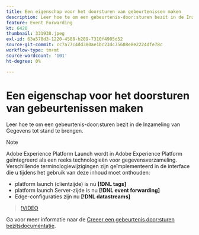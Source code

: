 ```yaml
---
title: Een eigenschap voor het doorsturen van gebeurtenissen maken
description: Leer hoe te om een gebeurtenis-door:sturen bezit in de Inzameling van Gegevens tot stand te brengen.
feature: Event Forwarding
kt: 6420
thumbnail: 331938.jpeg
exl-id: 63a578d3-1220-4588-b289-7310f4905d52
source-git-commit: cc7a77c4dd380ae1bc23dc75608e8e2224dfe78c
workflow-type: tm+mt
source-wordcount: '101'
ht-degree: 0%

---
```


# Een eigenschap voor het doorsturen van gebeurtenissen maken

Leer hoe te om een gebeurtenis-door:sturen bezit in de Inzameling van Gegevens tot stand te brengen.

>[!NOTE]
>
>Adobe Experience Platform Launch wordt in Adobe Experience Platform geïntegreerd als een reeks technologieën voor gegevensverzameling. Verschillende terminologiewijzigingen zijn geïmplementeerd in de interface die u tijdens het gebruik van deze inhoud moet onthouden:
>
> * platform launch (clientzijde) is nu **[!DNL tags]**
> * platform launch Server-zijde is nu **[!DNL event forwarding]**
> * Edge-configuraties zijn nu **[!DNL datastreams]**


>[!VIDEO](https://video.tv.adobe.com/v/331938?quality=12&learn=on)

Ga voor meer informatie naar de [Creeer een gebeurtenis door:sturen bezitsdocumentatie](https://experienceleague.adobe.com/docs/experience-platform/tags/event-forwarding/getting-started.html#create-an-event-forwarding-property).